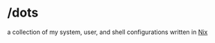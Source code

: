 # /dots
a collection of my system, user, and shell configurations written in [Nix](https://nixos.org/manual/nix/stable/language/index.html)

